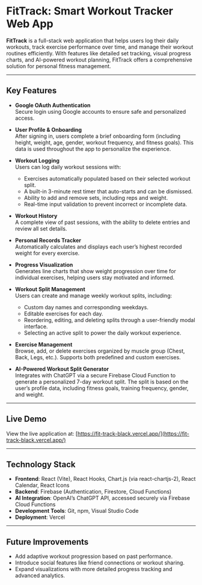 # FitTrack: Smart Workout Tracker Web App

**FitTrack** is a full-stack web application that helps users log their daily workouts, track exercise performance over time, and manage their workout routines efficiently. With features like detailed set tracking, visual progress charts, and AI-powered workout planning, FitTrack offers a comprehensive solution for personal fitness management.

---

## Key Features

- **Google OAuth Authentication**  
  Secure login using Google accounts to ensure safe and personalized access.

- **User Profile & Onboarding**  
  After signing in, users complete a brief onboarding form (including height, weight, age, gender, workout frequency, and fitness goals). This data is used throughout the app to personalize the experience.

- **Workout Logging**  
  Users can log daily workout sessions with:
  - Exercises automatically populated based on their selected workout split.
  - A built-in 3-minute rest timer that auto-starts and can be dismissed.
  - Ability to add and remove sets, including reps and weight.
  - Real-time input validation to prevent incorrect or incomplete data.

- **Workout History**  
  A complete view of past sessions, with the ability to delete entries and review all set details.

- **Personal Records Tracker**  
  Automatically calculates and displays each user’s highest recorded weight for every exercise.

- **Progress Visualization**  
  Generates line charts that show weight progression over time for individual exercises, helping users stay motivated and informed.

- **Workout Split Management**  
  Users can create and manage weekly workout splits, including:
  - Custom day names and corresponding weekdays.
  - Editable exercises for each day.
  - Reordering, editing, and deleting splits through a user-friendly modal interface.
  - Selecting an active split to power the daily workout experience.

- **Exercise Management**  
  Browse, add, or delete exercises organized by muscle group (Chest, Back, Legs, etc.). Supports both predefined and custom exercises.

- **AI-Powered Workout Split Generator**  
  Integrates with ChatGPT via a secure Firebase Cloud Function to generate a personalized 7-day workout split. The split is based on the user’s profile data, including fitness goals, training frequency, gender, and weight.

---

## Live Demo

View the live application at: [https://fit-track-black.vercel.app/](https://fit-track-black.vercel.app/)

---

## Technology Stack

- **Frontend**: React (Vite), React Hooks, Chart.js (via react-chartjs-2), React Calendar, React Icons  
- **Backend**: Firebase (Authentication, Firestore, Cloud Functions)  
- **AI Integration**: OpenAI’s ChatGPT API, accessed securely via Firebase Cloud Functions  
- **Development Tools**: Git, npm, Visual Studio Code  
- **Deployment**: Vercel

---

## Future Improvements

- Add adaptive workout progression based on past performance.
- Introduce social features like friend connections or workout sharing.
- Expand visualizations with more detailed progress tracking and advanced analytics.

